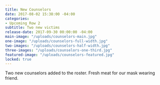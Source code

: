```yaml
---
title: New Counselors
date: 2017-08-02 15:38:00 -04:00
categories:
- Upcoming Row 2
subtitle: Two new victims
release-date: 2017-09-30 00:00:00 -04:00
main-image: "/uploads/counselors-main.jpg"
one-image: "/uploads/counselors-full-width.jpg"
two-images: "/uploads/counselors-half-width.jpg"
three-images: "/uploads/counselors-one-third.jpg"
featured-image: "/uploads/counselors-featured.jpg"
locked: true
---
```


Two new counselors added to the roster. Fresh meat for our mask wearing friend. 